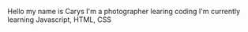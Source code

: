 Hello my name is Carys
I'm a photographer learing coding
I'm currently learning Javascript, HTML, CSS